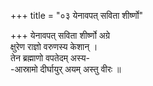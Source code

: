 +++
title = "०३ येनावपत् सविता शीर्ष्णो"

+++
येनावपत् सविता शीर्ष्णो अग्रे  
क्षुरेण राज्ञो वरुणस्य केशान् ।  
तेन ब्रह्माणो वपतेदम् अस्य-  
-आस्रामो दीर्घायुर् अयम् अस्तु वीरः ॥